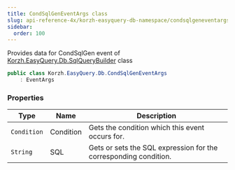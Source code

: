 ```yaml
---
title: CondSqlGenEventArgs class
slug: api-reference-4x/korzh-easyquery-db-namespace/condsqlgeneventargs-class
sidebar:
  order: 100
---
```


Provides data for CondSqlGen event of [Korzh.EasyQuery.Db.SqlQueryBuilder](///////////////easyquery/docs/api-reference-4x/korzh-easyquery-db-namespace/sqlquerybuilder-class) class
```csharp
public class Korzh.EasyQuery.Db.CondSqlGenEventArgs
    : EventArgs

```

### Properties

| Type | Name | Description | 
| --- | --- | --- | 
| `Condition` | Condition | Gets the condition which this event occurs for. | 
| `String` | SQL | Gets or sets the SQL expression for the corresponding condition. |

